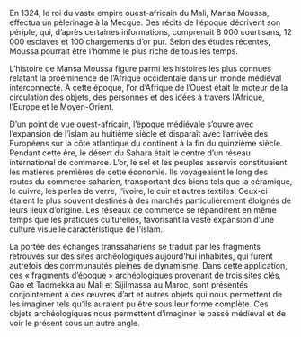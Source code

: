 En 1324, le roi du vaste empire ouest-africain du Mali, Mansa Moussa, effectua un pèlerinage à la Mecque. Des récits de l’époque décrivent son périple, qui, d’après certaines informations, comprenait 8 000 courtisans, 12 000 esclaves et 100 chargements d’or pur. Selon des études récentes, Moussa pourrait être l’homme le plus riche de tous les temps.

L’histoire de Mansa Moussa figure parmi les histoires les plus connues relatant la proéminence de l’Afrique occidentale dans un monde médiéval interconnecté. À cette époque, l’or d’Afrique de l’Ouest était le moteur de la circulation des objets, des personnes et des idées à travers l’Afrique, l’Europe et le Moyen-Orient.

D’un point de vue ouest-africain, l’époque médiévale s’ouvre avec l’expansion de l’islam au huitième siècle et disparaît avec l’arrivée des Européens sur la côte atlantique du continent à la fin du quinzième siècle. Pendant cette ère, le désert du Sahara était le centre d’un réseau international de commerce. L’or, le sel et les peuples asservis constituaient les matières premières de cette économie. Ils voyageaient le long des routes du commerce saharien, transportant des biens tels que la céramique, le cuivre, les perles de verre, l’ivoire, le cuir et autres textiles. Ceux-ci étaient le plus souvent destinés à des marchés particulièrement éloignés de leurs lieux d’origine. Les réseaux de commerce se répandirent en même temps que les pratiques culturelles, favorisant la vaste expansion d’une culture visuelle caractéristique de l’islam.

La portée des échanges transsahariens se traduit par les fragments retrouvés sur des sites archéologiques aujourd’hui inhabités, qui furent autrefois des communautés pleines de dynamisme. Dans cette application, ces « fragments d’époque » archéologiques provenant de trois sites clés, Gao et Tadmekka au Mali et Sijilmassa au Maroc, sont présentés conjointement à des œuvres d’art et autres objets qui nous permettent de les imaginer tels qu’ils auraient pu être sous leur forme complète. Ces objets archéologiques nous permettent d’imaginer le passé médiéval et de voir le présent sous un autre angle.
